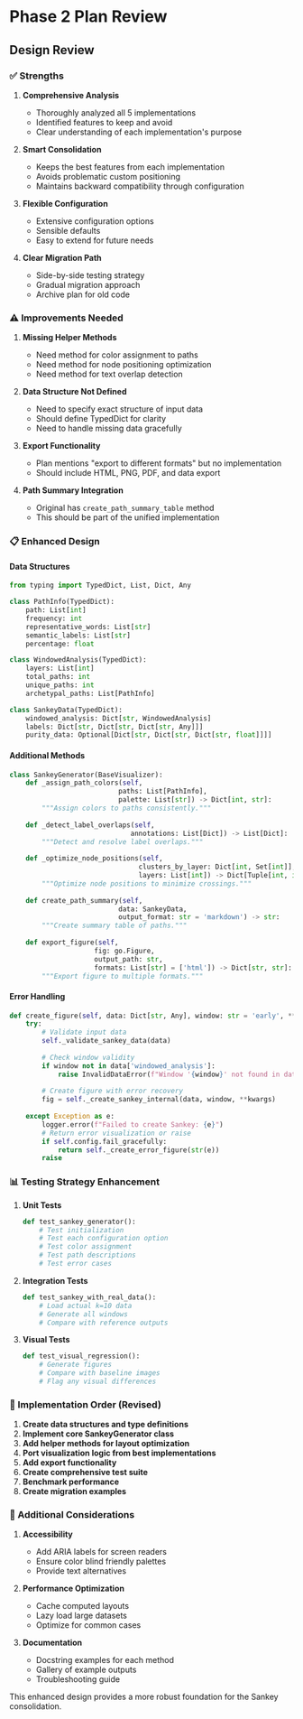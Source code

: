 # Phase 2 Plan Review

## Design Review

### ✅ Strengths

1. **Comprehensive Analysis**
   - Thoroughly analyzed all 5 implementations
   - Identified features to keep and avoid
   - Clear understanding of each implementation's purpose

2. **Smart Consolidation**
   - Keeps the best features from each implementation
   - Avoids problematic custom positioning
   - Maintains backward compatibility through configuration

3. **Flexible Configuration**
   - Extensive configuration options
   - Sensible defaults
   - Easy to extend for future needs

4. **Clear Migration Path**
   - Side-by-side testing strategy
   - Gradual migration approach
   - Archive plan for old code

### ⚠️ Improvements Needed

1. **Missing Helper Methods**
   - Need method for color assignment to paths
   - Need method for node positioning optimization
   - Need method for text overlap detection

2. **Data Structure Not Defined**
   - Need to specify exact structure of input data
   - Should define TypedDict for clarity
   - Need to handle missing data gracefully

3. **Export Functionality**
   - Plan mentions "export to different formats" but no implementation
   - Should include HTML, PNG, PDF, and data export

4. **Path Summary Integration**
   - Original has `create_path_summary_table` method
   - This should be part of the unified implementation

### 📋 Enhanced Design

#### Data Structures
```python
from typing import TypedDict, List, Dict, Any

class PathInfo(TypedDict):
    path: List[int]
    frequency: int
    representative_words: List[str]
    semantic_labels: List[str]
    percentage: float

class WindowedAnalysis(TypedDict):
    layers: List[int]
    total_paths: int
    unique_paths: int
    archetypal_paths: List[PathInfo]

class SankeyData(TypedDict):
    windowed_analysis: Dict[str, WindowedAnalysis]
    labels: Dict[str, Dict[str, Dict[str, Any]]]
    purity_data: Optional[Dict[str, Dict[str, Dict[str, float]]]]
```

#### Additional Methods
```python
class SankeyGenerator(BaseVisualizer):
    def _assign_path_colors(self, 
                           paths: List[PathInfo],
                           palette: List[str]) -> Dict[int, str]:
        """Assign colors to paths consistently."""
        
    def _detect_label_overlaps(self,
                              annotations: List[Dict]) -> List[Dict]:
        """Detect and resolve label overlaps."""
        
    def _optimize_node_positions(self,
                                clusters_by_layer: Dict[int, Set[int]],
                                layers: List[int]) -> Dict[Tuple[int, int], int]:
        """Optimize node positions to minimize crossings."""
        
    def create_path_summary(self,
                           data: SankeyData,
                           output_format: str = 'markdown') -> str:
        """Create summary table of paths."""
        
    def export_figure(self,
                     fig: go.Figure,
                     output_path: str,
                     formats: List[str] = ['html']) -> Dict[str, str]:
        """Export figure to multiple formats."""
```

#### Error Handling
```python
def create_figure(self, data: Dict[str, Any], window: str = 'early', **kwargs):
    try:
        # Validate input data
        self._validate_sankey_data(data)
        
        # Check window validity
        if window not in data['windowed_analysis']:
            raise InvalidDataError(f"Window '{window}' not found in data")
            
        # Create figure with error recovery
        fig = self._create_sankey_internal(data, window, **kwargs)
        
    except Exception as e:
        logger.error(f"Failed to create Sankey: {e}")
        # Return error visualization or raise
        if self.config.fail_gracefully:
            return self._create_error_figure(str(e))
        raise
```

### 📊 Testing Strategy Enhancement

1. **Unit Tests**
   ```python
   def test_sankey_generator():
       # Test initialization
       # Test each configuration option
       # Test color assignment
       # Test path descriptions
       # Test error cases
   ```

2. **Integration Tests**
   ```python
   def test_sankey_with_real_data():
       # Load actual k=10 data
       # Generate all windows
       # Compare with reference outputs
   ```

3. **Visual Tests**
   ```python
   def test_visual_regression():
       # Generate figures
       # Compare with baseline images
       # Flag any visual differences
   ```

### 🔧 Implementation Order (Revised)

1. **Create data structures and type definitions**
2. **Implement core SankeyGenerator class**
3. **Add helper methods for layout optimization**
4. **Port visualization logic from best implementations**
5. **Add export functionality**
6. **Create comprehensive test suite**
7. **Benchmark performance**
8. **Create migration examples**

### 📝 Additional Considerations

1. **Accessibility**
   - Add ARIA labels for screen readers
   - Ensure color blind friendly palettes
   - Provide text alternatives

2. **Performance Optimization**
   - Cache computed layouts
   - Lazy load large datasets
   - Optimize for common cases

3. **Documentation**
   - Docstring examples for each method
   - Gallery of example outputs
   - Troubleshooting guide

This enhanced design provides a more robust foundation for the Sankey consolidation.